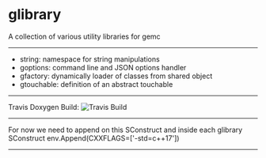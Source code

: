 # glibrary

A collection of various utility libraries for gemc

---

* string: namespace for string manipulations
* goptions: command line and JSON options handler
* gfactory: dynamically loader of classes from shared object
* gtouchable: definition of an abstract touchable

---

Travis Doxygen Build: ![Travis Build](https://api.travis-ci.com/gemc/glibrary.svg?branch=master)

---

For now we need to append on this SConstruct and inside each glibrary SConstruct
env.Append(CXXFLAGS=['-std=c++17'])


---
